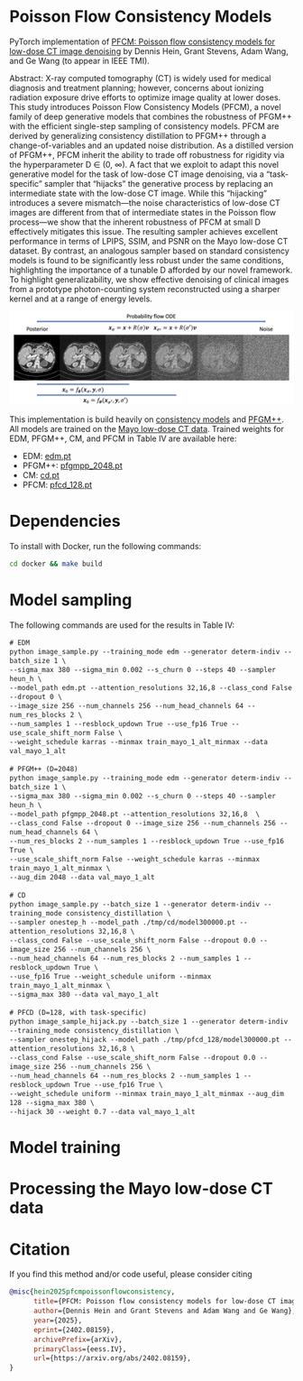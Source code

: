 # Poisson Flow Consistency Models <br>

PyTorch implementation of [PFCM: Poisson flow consistency models for
low-dose CT image denoising](https://arxiv.org/abs/2402.08159) by Dennis Hein, Grant Stevens, Adam Wang, and Ge Wang (to appear in IEEE TMI). 

Abstract: X-ray computed tomography (CT) is widely used for medical diagnosis and treatment planning; however, concerns about ionizing radiation exposure drive efforts to optimize image quality at lower doses. This study introduces Poisson Flow Consistency Models (PFCM), a novel family of deep generative models that combines the robustness of PFGM++ with the efficient single-step sampling of consistency models. PFCM are derived by generalizing consistency distillation to PFGM++ through a change-of-variables and an updated noise distribution. As a distilled version of PFGM++, PFCM inherit the ability to trade off robustness for rigidity via the hyperparameter D ∈ (0, ∞). A fact that we exploit to adapt this novel generative model for the task of low-dose CT image denoising, via a “task-specific” sampler that “hijacks” the generative process by replacing an intermediate state with the low-dose CT image. While this “hijacking” introduces a severe mismatch—the noise characteristics of low-dose CT images are different from that of intermediate states in the Poisson flow process—we show that the inherent robustness of PFCM at small D effectively mitigates this issue. The resulting sampler achieves excellent performance in terms of LPIPS, SSIM, and PSNR on the Mayo low-dose CT dataset. By contrast, an analogous sampler based on standard consistency models is found to be significantly less robust under the same conditions, highlighting the importance of a tunable D afforded by our novel framework. To highlight generalizability, we show effective denoising of clinical images from a prototype photon-counting system reconstructed using a sharper kernel and at a range of energy levels.

![schematic](pfcm_process.png)

This implementation is build heavily on  [consistency models](https://github.com/openai/consistency_models/) and [PFGM++](https://github.com/Newbeeer/pfgmpp). All models are trained on the [Mayo low-dose CT data](https://www.aapm.org/grandchallenge/lowdosect/). Trained weights for EDM, PFGM++, CM, and PFCM in Table IV are available here:
 * EDM: [edm.pt](https://drive.google.com/file/d/1zrZ5LytOxASjimqB_BfcKsJyhuGXgOyv/view?usp=share_link)
 * PFGM++: [pfgmpp_2048.pt](https://drive.google.com/file/d/1CHpDSH5i9GWjwdWf8hgvEjDHDbm-LeIf/view?usp=share_link)
 * CM: [cd.pt](https://drive.google.com/file/d/1B9JuKSZhNhZXIwdHJFy3OR2Z1yFy1tqo/view?usp=share_link****)
 * PFCM: [pfcd_128.pt](https://drive.google.com/file/d/1YoKtSi5_S6w8RvZtPO5dIc9n4lxDtZmG/view?usp=share_link)

# Dependencies

To install with Docker, run the following commands:
```sh
cd docker && make build 
```

# Model sampling
The following commands are used for the results in Table IV: 
```
# EDM
python image_sample.py --training_mode edm --generator determ-indiv --batch_size 1 \
--sigma_max 380 --sigma_min 0.002 --s_churn 0 --steps 40 --sampler heun_h \
--model_path edm.pt --attention_resolutions 32,16,8 --class_cond False --dropout 0 \
--image_size 256 --num_channels 256 --num_head_channels 64 --num_res_blocks 2 \
--num_samples 1 --resblock_updown True --use_fp16 True --use_scale_shift_norm False \
--weight_schedule karras --minmax train_mayo_1_alt_minmax --data val_mayo_1_alt

# PFGM++ (D=2048)
python image_sample.py --training_mode edm --generator determ-indiv --batch_size 1 \
--sigma_max 380 --sigma_min 0.002 --s_churn 0 --steps 40 --sampler heun_h \
--model_path pfgmpp_2048.pt --attention_resolutions 32,16,8  \
--class_cond False --dropout 0 --image_size 256 --num_channels 256 --num_head_channels 64 \
--num_res_blocks 2 --num_samples 1 --resblock_updown True --use_fp16 True \
--use_scale_shift_norm False --weight_schedule karras --minmax train_mayo_1_alt_minmax \
--aug_dim 2048 --data val_mayo_1_alt

# CD
python image_sample.py --batch_size 1 --generator determ-indiv --training_mode consistency_distillation \
--sampler onestep_h --model_path ./tmp/cd/model300000.pt --attention_resolutions 32,16,8 \
--class_cond False --use_scale_shift_norm False --dropout 0.0 --image_size 256 --num_channels 256 \
--num_head_channels 64 --num_res_blocks 2 --num_samples 1 --resblock_updown True \
--use_fp16 True --weight_schedule uniform --minmax train_mayo_1_alt_minmax \
--sigma_max 380 --data val_mayo_1_alt

# PFCD (D=128, with task-specific)
python image_sample_hijack.py --batch_size 1 --generator determ-indiv --training_mode consistency_distillation \
--sampler onestep_hijack --model_path ./tmp/pfcd_128/model300000.pt --attention_resolutions 32,16,8 \
--class_cond False --use_scale_shift_norm False --dropout 0.0 --image_size 256 --num_channels 256 \
--num_head_channels 64 --num_res_blocks 2 --num_samples 1 --resblock_updown True --use_fp16 True \
--weight_schedule uniform --minmax train_mayo_1_alt_minmax --aug_dim 128 --sigma_max 380 \
--hijack 30 --weight 0.7 --data val_mayo_1_alt

```

# Model training

# Processing the Mayo low-dose CT data 

# Citation

If you find this method and/or code useful, please consider citing

```bibtex
@misc{hein2025pfcmpoissonflowconsistency,
      title={PFCM: Poisson flow consistency models for low-dose CT image denoising}, 
      author={Dennis Hein and Grant Stevens and Adam Wang and Ge Wang},
      year={2025},
      eprint={2402.08159},
      archivePrefix={arXiv},
      primaryClass={eess.IV},
      url={https://arxiv.org/abs/2402.08159}, 
}
```
